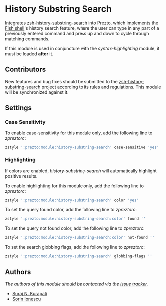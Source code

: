 History Substring Search
========================

Integrates [zsh-history-substring-search][1] into Prezto, which implements
the [Fish shell][2]'s history search feature, where the user can type in any
part of a previously entered command and press up and down to cycle through
matching commands.

If this module is used in conjuncture with the *syntax-highlighting* module, it
must be loaded **after** it.

Contributors
------------

New features and bug fixes should be submitted to the
[zsh-history-substring-search][1] project according to its rules and
regulations. This module will be synchronized against it.

Settings
--------

### Case Sensitivity

To enable case-sensitivity for this module only, add the following line to
*zpreztorc*:

```sh
zstyle ':prezto:module:history-substring-search' case-sensitive 'yes'
```

### Highlighting

If colors are enabled, *history-substring-search* will automatically highlight
positive results.

To enable highlighting for this module only, add the following line to
*zpreztorc*:

```sh
zstyle ':prezto:module:history-substring-search' color 'yes'
```

To set the query found color, add the following line to *zpreztorc*:

```sh
zstyle ':prezto:module:history-substring-search:color' found ''
```

To set the query not found color, add the following line to *zpreztorc*:

```sh
zstyle ':prezto:module:history-substring-search:color' not-found ''
```

To set the search globbing flags, add the following line to *zpreztorc*:

```sh
zstyle ':prezto:module:history-substring-search' globbing-flags ''
```

Authors
-------

*The authors of this module should be contacted via the [issue tracker][3].*

  - [Suraj N. Kurapati](https://github.com/sunaku)
  - [Sorin Ionescu](https://github.com/sorin-ionescu)

[1]: https://github.com/zsh-users/zsh-history-substring-search
[2]: http://fishshell.com
[3]: https://github.com/sorin-ionescu/prezto/issues
